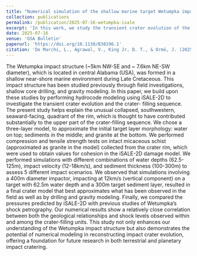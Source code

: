 ```yaml
---
title: "Numerical simulation of the shallow marine target Wetumpka impact crater (Alabama, USA)"
collection: publications
permalink: /publication/2025-07-16-wetumpka-isale
excerpt: 'In this work, we study the transient crater evolution of the Wetumpka crater and the role of water in the process.'
date: 2025-07-16
venue: 'GSA Bulletin'
paperurl: 'https://doi.org/10.1130/B38196.1'
citation: 'De Marchi, L., Agrawal, V., King Jr, D. T., & Ormö, J. (2025). Numerical simulation of the shallow marine target Wetumpka impact crater (Alabama, USA). Geological Society of America Bulletin.'
---
```


The Wetumpka impact structure (~5km NW-SE and ~ 7.6km NE-SW diameter), which is located in central Alabama (USA), was formed in a shallow near-shore marine environment during Late Cretaceous. This impact structure has been studied previously through field investigations, shallow core drilling, and gravity modeling. In this paper, we build upon these studies by performing hydrocode modeling using iSALE-2D to investigate the transient crater evolution and the crater- filling sequence. The present study helps explain the unusual collapsed, southwestern, seaward-facing, quadrant of the rim, which is thought to have contributed substantially to the upper part of the crater-filling sequence. We chose a three-layer model, to approximate the initial target layer morphology: water on top; sediments in the middle; and granite at the bottom. We performed compression and tensile strength tests on intact micaceous schist (approximated as granite in the model) collected from the crater rim, which were used to obtain values for cohesion in the iSALE-2D damage model. We performed simulations with different combinations of water depths (62.5-125m), impact velocity (12-18km/s), and sediment thickness (100-300m) to assess 5 different impact scenarios. We observed that simulations involving a 400m diameter impactor, impacting at 12km/s (vertical component) on a target with 62.5m water depth and a 300m target sediment layer, resulted in a final crater model that best approximates what has been observed in the field as well as by drilling and gravity modeling. Finally, we compared the pressures predicted by iSALE-2D with previous studies of Wetumpka’s shock petrography. Our numerical results show a relatively close correlation between both the geological relationships and shock levels observed within and among the crater-filling units. This study not only enhances our understanding of the Wetumpka impact structure but also demonstrates the potential of numerical modeling in reconstructing impact crater evolution, offering a foundation for future research in both terrestrial and planetary impact cratering.
